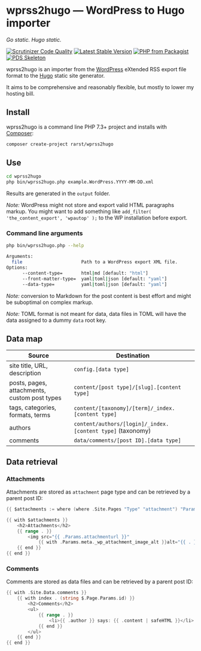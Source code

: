# wprss2hugo — WordPress to Hugo importer
_Go static. Hugo static._

[![Scrutinizer Code Quality](https://scrutinizer-ci.com/g/Rarst/wprss2hugo/badges/quality-score.png?b=master)](https://scrutinizer-ci.com/g/Rarst/wprss2hugo/?branch=master)
[![Latest Stable Version](https://img.shields.io/packagist/v/rarst/wprss2hugo.svg?label=version)](https://packagist.org/packages/rarst/wprss2hugo)
[![PHP from Packagist](https://img.shields.io/packagist/php-v/rarst/wprss2hugo.svg)](https://packagist.org/packages/rarst/wprss2hugo)
[![PDS Skeleton](https://img.shields.io/badge/pds-skeleton-blue.svg)](https://github.com/php-pds/skeleton)

wprss2hugo is an importer from the [WordPress](https://wordpress.org/) eXtended RSS export file format to the [Hugo](https://gohugo.io/) static site generator.

It aims to be comprehensive and reasonably flexible, but mostly to lower my hosting bill.

## Install

wprss2hugo is a command line PHP 7.3+ project and installs with [Composer](https://getcomposer.org/):

```bash
composer create-project rarst/wprss2hugo
```

## Use

```bash
cd wprss2hugo
php bin/wprss2hugo.php example.WordPress.YYYY-MM-DD.xml
```

Results are generated in the `output` folder.

_Note:_ WordPress might not store and export valid HTML paragraphs markup. You might want to add something like `add_filter( 'the_content_export', 'wpautop' );` to the WP installation before export.

### Command line arguments

```bash
php bin/wprss2hugo.php --help

Arguments:
  file                      Path to a WordPress export XML file.
Options:
      --content-type=       html|md [default: "html"]
      --front-matter-type=  yaml|toml|json [default: "yaml"]
      --data-type=          yaml|toml|json [default: "yaml"]
```

_Note:_ conversion to Markdown for the post content is best effort and might be suboptimal on complex markup.

_Note:_ TOML format is not meant for data, data files in TOML will have the data assigned to a dummy `data` root key.

## Data map

Source | Destination
-|-
site title, URL, description | `config.[data type]`
posts, pages, attachments, custom post types | `content/[post type]/[slug].[content type]` 
tags, categories, formats, terms | `content/[taxonomy]/[term]/_index.[content type]`
authors | `content/authors/[login]/_index.[content type]` (taxonomy)
comments | `data/comments/[post ID].[data type]`

## Data retrieval

### Attachments

Attachments are stored as `attachment` page type and can be retrieved by a parent post ID:

```go
{{ $attachments := where (where .Site.Pages "Type" "attachment") "Params.parentid" .Params.id }}

{{ with $attachments }}
    <h2>Attachments</h2>
    {{ range . }}
        <img src="{{ .Params.attachmenturl }}"
            {{ with .Params.meta._wp_attachment_image_alt }}alt="{{ . }}"{{ end }} />
    {{ end }}
{{ end }}
```

### Comments

Comments are stored as data files and can be retrieved by a parent post ID:

```go
{{ with .Site.Data.comments }}
    {{ with index . (string $.Page.Params.id) }}
        <h2>Comments</h2>
        <ul>
            {{ range . }}
                <li>{{ .author }} says: {{ .content | safeHTML }}</li>
            {{ end }}
        </ul>
    {{ end }}
{{ end }}
```